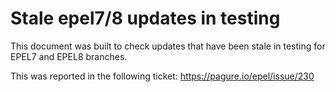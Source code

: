 # Stale epel7/8 updates in testing

This document was built to check updates that have been stale in testing for EPEL7 and EPEL8 branches. 

This was reported in the following ticket: https://pagure.io/epel/issue/230